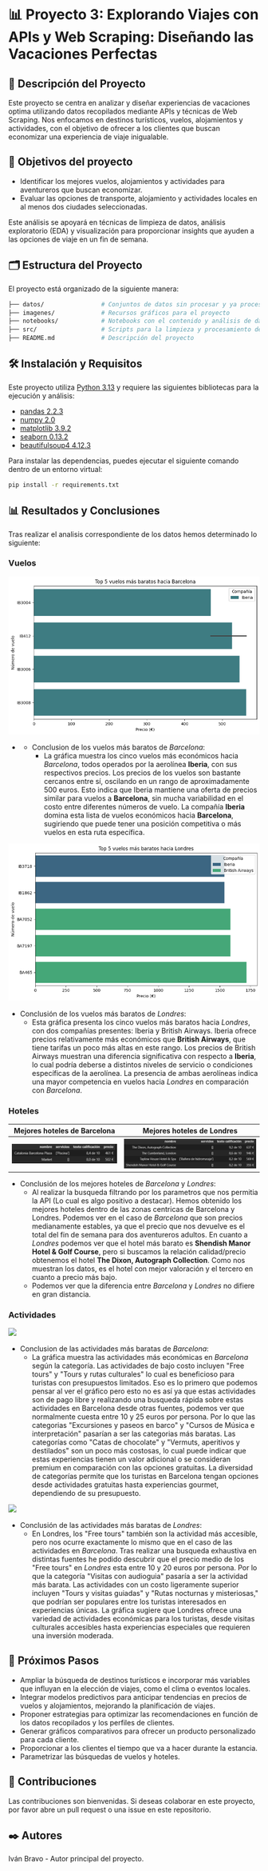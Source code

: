 
# 📊 Proyecto 3: Explorando Viajes con APIs y Web Scraping: Diseñando las Vacaciones Perfectas

## 📖 Descripción del Proyecto
Este proyecto se centra en analizar y diseñar experiencias de vacaciones optima utilizando datos recopilados mediante APIs y técnicas de Web Scraping. Nos enfocamos en destinos turísticos, vuelos, alojamientos y actividades, con el objetivo de ofrecer a los clientes que buscan economizar una experiencia de viaje inigualable.

## 🎯 Objetivos del proyecto

- Identificar los mejores vuelos, alojamientos y actividades para aventureros que buscan economizar.
- Evaluar las opciones de transporte, alojamiento y actividades locales en al menos dos ciudades seleccionadas.

Este análisis se apoyará en técnicas de limpieza de datos, análisis exploratorio (EDA) y visualización para proporcionar insights que ayuden a las opciones de viaje en un fin de semana.

## 🗂️ Estructura del Proyecto
El proyecto está organizado de la siguiente manera:

```bash
├── datos/                # Conjuntos de datos sin procesar y ya procesados
├── imagenes/             # Recursos gráficos para el proyecto
├── notebooks/            # Notebooks con el contenido y análisis de datos
├── src/                  # Scripts para la limpieza y procesamiento de los datos
├── README.md             # Descripción del proyecto
```

## 🛠️ Instalación y Requisitos
Este proyecto utiliza [Python 3.13]((https://docs.python.org/3.13/)) y requiere las siguientes bibliotecas para la ejecución y análisis:

- [pandas 2.2.3](https://pandas.pydata.org/)
- [numpy 2.0](https://numpy.org/doc/2.0/)
- [matplotlib 3.9.2](https://matplotlib.org/)
- [seaborn 0.13.2](https://seaborn.pydata.org/)
- [beautifulsoup4 4.12.3](https://www.crummy.com/software/BeautifulSoup/)

Para instalar las dependencias, puedes ejecutar el siguiente comando dentro de un entorno virtual:

```bash
pip install -r requirements.txt
```

## 📊 Resultados y Conclusiones

Tras realizar el analisis correspondiente de los datos hemos determinado lo siguiente:

### Vuelos

<img src="imagenes/vuelos_baratos_barcelona.png">

- - Conclusion de los vuelos más baratos de *Barcelona*:
    - La gráfica muestra los cinco vuelos más económicos hacia *Barcelona*, todos operados por la aerolínea **Iberia**, con sus respectivos precios.
    Los precios de los vuelos son bastante cercanos entre sí, oscilando en un rango de aproximadamente 500 euros.
    Esto indica que Iberia mantiene una oferta de precios similar para vuelos a **Barcelona**, sin mucha variabilidad en el costo entre diferentes números de vuelo.
    La compañía **Iberia** domina esta lista de vuelos económicos hacia **Barcelona**, sugiriendo que puede tener una posición competitiva o más vuelos en esta ruta específica.

<img src="imagenes/vuelos_baratos_londres.png">

- Conclusión de los vuelos más baratos de *Londres*:
    - Esta gráfica presenta los cinco vuelos más baratos hacia *Londres*, con dos compañías presentes: Iberia y British Airways.
Iberia ofrece precios relativamente más económicos que **British Airways**, que tiene tarifas un poco más altas en este rango.
Los precios de British Airways muestran una diferencia significativa con respecto a **Iberia**, lo cual podría deberse a distintos niveles de servicio o condiciones específicas de la aerolínea.
La presencia de ambas aerolíneas indica una mayor competencia en vuelos hacia *Londres* en comparación con *Barcelona*.


### Hoteles

<table style="text-align: center">
    <tr>
        <th>Mejores hoteles de Barcelona</th>
        <th>Mejores hoteles de Londres</th>
    </tr>
    <tr>
        <th><img src="imagenes/mejores_hoteles_bcn.png"/></th>
        <th><img src="imagenes/mejores_hoteles_lon.png"/></th>
    </tr>
</table>

- Conclusión de los mejores hoteles de *Barcelona* y *Londres*:
    - Al realizar la busqueda filtrando por los parametros que nos permitia la API (Lo cual es algo positivo a destacar). Hemos obtenido los mejores hoteles dentro de las zonas centricas de Barcelona y Londres. Podemos ver en el caso de *Barcelona* que son precios medianamente estables, ya que el precio que nos devuelve es el total del fin de semana para dos aventureros adultos. En cuanto a *Londres* podemos ver que el hotel más barato es **Shendish Manor Hotel & Golf Course**, pero si buscamos la relación calidad/precio obtenemos el hotel **The Dixon, Autograph Collection**. Como nos muestran los datos, es el hotel con mejor valoración y el tercero en cuanto a precio más bajo.
    - Podemos ver que la diferencia entre *Barcelona* y *Londres* no difiere en gran distancia.


### Actividades

<img src="imagenes/actividades_barcelona_categoría.png" />

- Conclusion de las actividades más baratas de *Barcelona*:
    - La gráfica muestra las actividades más económicas en *Barcelona* según la categoría.
    Las actividades de bajo costo incluyen "Free tours" y "Tours y rutas culturales" lo cual es beneficioso para turistas con presupuestos limitados. Eso es lo primero que podemos pensar al ver el gráfico pero esto no es así ya que estas actividades son de pago libre y realizando una busqueda rápida sobre estas actividades en Barcelona desde otras fuentes, podemos ver que normalmente cuesta entre 10 y 25 euros por persona. Por lo que las categorias "Excursiones y paseos en barco" y "Cursos de Música e interpretación" pasarían a ser las categorias más baratas.
    Las categorías como "Catas de chocolate" y "Vermuts, aperitivos y destilados" son un poco más costosas, lo cual puede indicar que estas experiencias tienen un valor adicional o se consideran premium en comparación con las opciones gratuitas.
    La diversidad de categorías permite que los turistas en Barcelona tengan opciones desde actividades gratuitas hasta experiencias gourmet, dependiendo de su presupuesto.

<img src="imagenes/actividades_londres_categoría.png" />

- Conclusión de las actividades más baratas de *Londres*:
    - En Londres, los "Free tours" también son la actividad más accesible, pero nos ocurre exactamente lo mismo que en el caso de las actividades en *Barcelona*. Tras realizar una busqueda exhaustiva en distintas fuentes he podido descubrir que el precio medio de los "Free tours" en *Londres* esta entre 10 y 20 euros por persona. Por lo que la categoría "Visitas con audioguia" pasaría a ser la actividad más barata.
    Las actividades con un costo ligeramente superior incluyen "Tours y visitas guiadas" y "Rutas nocturnas y misteriosas," que podrían ser populares entre los turistas interesados en experiencias únicas.
    La gráfica sugiere que Londres ofrece una variedad de actividades económicas para los turistas, desde visitas culturales accesibles hasta experiencias especiales que requieren una inversión moderada.


## 🔄 Próximos Pasos

- Ampliar la búsqueda de destinos turísticos e incorporar más variables que influyan en la elección de viajes, como el clima o eventos locales.
- Integrar modelos predictivos para anticipar tendencias en precios de vuelos y alojamientos, mejorando la planificación de viajes.
- Proponer estrategias para optimizar las recomendaciones en función de los datos recopilados y los perfiles de clientes.
- Generar gráficos comparativos para ofrecer un producto personalizado para cada cliente.
- Proporcionar a los clientes el tiempo que va a hacer durante la estancia.
- Parametrizar las búsquedas de vuelos y hoteles.

## 🤝 Contribuciones
Las contribuciones son bienvenidas. Si deseas colaborar en este proyecto, por favor abre un pull request o una issue en este repositorio.

## ✒️ Autores
Iván Bravo - Autor principal del proyecto.
